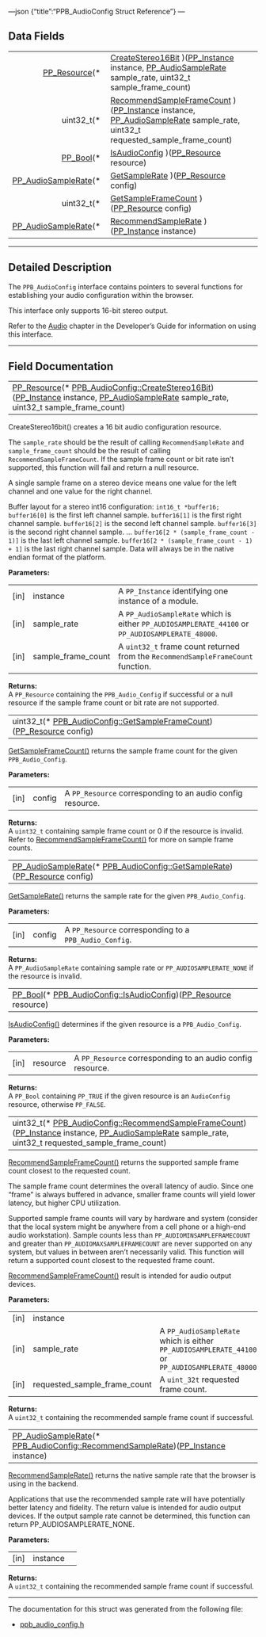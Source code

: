 —json {“title”:“PPB\_AudioConfig Struct Reference”} —

Data Fields
-----------

<table><tbody><tr class="odd"><td style="text-align: right;"><a href="/docs/native-client/pepper_beta/c/group___typedefs#gafdc3895ee80f4750d0d95ae1b677e9b7" class="el">PP_Resource</a>(* </td><td><a href="/docs/native-client/pepper_beta/c/struct_p_p_b___audio_config__1__1#a541f636cd6818dbf09ff3680701753ae" class="el">CreateStereo16Bit</a> )(<a href="/docs/native-client/pepper_beta/c/group___typedefs#ga89b662403e6a687bb914b80114c0d19d" class="el">PP_Instance</a> instance, <a href="/docs/native-client/pepper_beta/c/group___enums#gaee750c350655f2fb0fe04c04029e0ff8" class="el">PP_AudioSampleRate</a> sample_rate, uint32_t sample_frame_count)</td></tr><tr class="even"><td style="text-align: right;">uint32_t(* </td><td><a href="/docs/native-client/pepper_beta/c/struct_p_p_b___audio_config__1__1#ad8e61c620a5b2081302e741c94aef921" class="el">RecommendSampleFrameCount</a> )(<a href="/docs/native-client/pepper_beta/c/group___typedefs#ga89b662403e6a687bb914b80114c0d19d" class="el">PP_Instance</a> instance, <a href="/docs/native-client/pepper_beta/c/group___enums#gaee750c350655f2fb0fe04c04029e0ff8" class="el">PP_AudioSampleRate</a> sample_rate, uint32_t requested_sample_frame_count)</td></tr><tr class="odd"><td style="text-align: right;"><a href="/docs/native-client/pepper_beta/c/group___enums#ga4f272d99be14aacafe08dfd4ef830918" class="el">PP_Bool</a>(* </td><td><a href="/docs/native-client/pepper_beta/c/struct_p_p_b___audio_config__1__1#a51282d6afa187ef1fc3a3a559735e209" class="el">IsAudioConfig</a> )(<a href="/docs/native-client/pepper_beta/c/group___typedefs#gafdc3895ee80f4750d0d95ae1b677e9b7" class="el">PP_Resource</a> resource)</td></tr><tr class="even"><td style="text-align: right;"><a href="/docs/native-client/pepper_beta/c/group___enums#gaee750c350655f2fb0fe04c04029e0ff8" class="el">PP_AudioSampleRate</a>(* </td><td><a href="/docs/native-client/pepper_beta/c/struct_p_p_b___audio_config__1__1#a3e9e2d57f89f78d5373f09e9a6bcac72" class="el">GetSampleRate</a> )(<a href="/docs/native-client/pepper_beta/c/group___typedefs#gafdc3895ee80f4750d0d95ae1b677e9b7" class="el">PP_Resource</a> config)</td></tr><tr class="odd"><td style="text-align: right;">uint32_t(* </td><td><a href="/docs/native-client/pepper_beta/c/struct_p_p_b___audio_config__1__1#a743a6033adee1e3e8e4822d72e0ccc68" class="el">GetSampleFrameCount</a> )(<a href="/docs/native-client/pepper_beta/c/group___typedefs#gafdc3895ee80f4750d0d95ae1b677e9b7" class="el">PP_Resource</a> config)</td></tr><tr class="even"><td style="text-align: right;"><a href="/docs/native-client/pepper_beta/c/group___enums#gaee750c350655f2fb0fe04c04029e0ff8" class="el">PP_AudioSampleRate</a>(* </td><td><a href="/docs/native-client/pepper_beta/c/struct_p_p_b___audio_config__1__1#a7c6808dbbfba59c85facd85548a0199c" class="el">RecommendSampleRate</a> )(<a href="/docs/native-client/pepper_beta/c/group___typedefs#ga89b662403e6a687bb914b80114c0d19d" class="el">PP_Instance</a> instance)</td></tr></tbody></table>

------------------------------------------------------------------------

<span id="details" class="anchor" style="margin: 0;"></span>

Detailed Description
--------------------

The `PPB_AudioConfig` interface contains pointers to several functions for establishing your audio configuration within the browser.

This interface only supports 16-bit stereo output.

Refer to the [Audio](/docs/native-client/devguide/coding/audio) chapter in the Developer’s Guide for information on using this interface.

------------------------------------------------------------------------

Field Documentation
-------------------

<span id="a541f636cd6818dbf09ff3680701753ae" class="anchor" style="margin: 0;"></span>

<table><tbody><tr class="odd"><td><a href="/docs/native-client/pepper_beta/c/group___typedefs#gafdc3895ee80f4750d0d95ae1b677e9b7" class="el">PP_Resource</a>(* <a href="/docs/native-client/pepper_beta/c/struct_p_p_b___audio_config__1__1#a541f636cd6818dbf09ff3680701753ae" class="el">PPB_AudioConfig::CreateStereo16Bit</a>)(<a href="/docs/native-client/pepper_beta/c/group___typedefs#ga89b662403e6a687bb914b80114c0d19d" class="el">PP_Instance</a> instance, <a href="/docs/native-client/pepper_beta/c/group___enums#gaee750c350655f2fb0fe04c04029e0ff8" class="el">PP_AudioSampleRate</a> sample_rate, uint32_t sample_frame_count)</td></tr></tbody></table>

CreateStereo16bit() creates a 16 bit audio configuration resource.

The `sample_rate` should be the result of calling `RecommendSampleRate` and `sample_frame_count` should be the result of calling `RecommendSampleFrameCount`. If the sample frame count or bit rate isn’t supported, this function will fail and return a null resource.

A single sample frame on a stereo device means one value for the left channel and one value for the right channel.

Buffer layout for a stereo int16 configuration: `int16_t *buffer16;` `buffer16[0]` is the first left channel sample. `buffer16[1]` is the first right channel sample. `buffer16[2]` is the second left channel sample. `buffer16[3]` is the second right channel sample. … `buffer16[2 * (sample_frame_count - 1)]` is the last left channel sample. `buffer16[2 * (sample_frame_count - 1) + 1]` is the last right channel sample. Data will always be in the native endian format of the platform.

**Parameters:**  

<table><tbody><tr class="odd"><td>[in]</td><td>instance</td><td>A <code>PP_Instance</code> identifying one instance of a module.</td></tr><tr class="even"><td>[in]</td><td>sample_rate</td><td>A <code>PP_AudioSampleRate</code> which is either <code>PP_AUDIOSAMPLERATE_44100</code> or <code>PP_AUDIOSAMPLERATE_48000</code>.</td></tr><tr class="odd"><td>[in]</td><td>sample_frame_count</td><td>A <code>uint32_t</code> frame count returned from the <code>RecommendSampleFrameCount</code> function.</td></tr></tbody></table>

**Returns:**  
A `PP_Resource` containing the `PPB_Audio_Config` if successful or a null resource if the sample frame count or bit rate are not supported.

<span id="a743a6033adee1e3e8e4822d72e0ccc68" class="anchor" style="margin: 0;"></span>

<table><tbody><tr class="odd"><td>uint32_t(* <a href="/docs/native-client/pepper_beta/c/struct_p_p_b___audio_config__1__1#a743a6033adee1e3e8e4822d72e0ccc68" class="el">PPB_AudioConfig::GetSampleFrameCount</a>)(<a href="/docs/native-client/pepper_beta/c/group___typedefs#gafdc3895ee80f4750d0d95ae1b677e9b7" class="el">PP_Resource</a> config)</td></tr></tbody></table>

<a href="/docs/native-client/pepper_beta/c/struct_p_p_b___audio_config__1__1#a743a6033adee1e3e8e4822d72e0ccc68" class="el" title="GetSampleFrameCount() returns the sample frame count for the given PPB_Audio_Config.">GetSampleFrameCount()</a> returns the sample frame count for the given `PPB_Audio_Config`.

**Parameters:**  

<table><tbody><tr class="odd"><td>[in]</td><td>config</td><td>A <code>PP_Resource</code> corresponding to an audio config resource.</td></tr></tbody></table>

**Returns:**  
A `uint32_t` containing sample frame count or 0 if the resource is invalid. Refer to <a href="/docs/native-client/pepper_beta/c/struct_p_p_b___audio_config__1__1#ad8e61c620a5b2081302e741c94aef921" class="el" title="RecommendSampleFrameCount() returns the supported sample frame count closest to the requested count...">RecommendSampleFrameCount()</a> for more on sample frame counts.

<span id="a3e9e2d57f89f78d5373f09e9a6bcac72" class="anchor" style="margin: 0;"></span>

<table><tbody><tr class="odd"><td><a href="/docs/native-client/pepper_beta/c/group___enums#gaee750c350655f2fb0fe04c04029e0ff8" class="el">PP_AudioSampleRate</a>(* <a href="/docs/native-client/pepper_beta/c/struct_p_p_b___audio_config__1__1#a3e9e2d57f89f78d5373f09e9a6bcac72" class="el">PPB_AudioConfig::GetSampleRate</a>)(<a href="/docs/native-client/pepper_beta/c/group___typedefs#gafdc3895ee80f4750d0d95ae1b677e9b7" class="el">PP_Resource</a> config)</td></tr></tbody></table>

<a href="/docs/native-client/pepper_beta/c/struct_p_p_b___audio_config__1__1#a3e9e2d57f89f78d5373f09e9a6bcac72" class="el" title="GetSampleRate() returns the sample rate for the given PPB_Audio_Config.">GetSampleRate()</a> returns the sample rate for the given `PPB_Audio_Config`.

**Parameters:**  

<table><tbody><tr class="odd"><td>[in]</td><td>config</td><td>A <code>PP_Resource</code> corresponding to a <code>PPB_Audio_Config</code>.</td></tr></tbody></table>

**Returns:**  
A `PP_AudioSampleRate` containing sample rate or `PP_AUDIOSAMPLERATE_NONE` if the resource is invalid.

<span id="a51282d6afa187ef1fc3a3a559735e209" class="anchor" style="margin: 0;"></span>

<table><tbody><tr class="odd"><td><a href="/docs/native-client/pepper_beta/c/group___enums#ga4f272d99be14aacafe08dfd4ef830918" class="el">PP_Bool</a>(* <a href="/docs/native-client/pepper_beta/c/struct_p_p_b___audio_config__1__1#a51282d6afa187ef1fc3a3a559735e209" class="el">PPB_AudioConfig::IsAudioConfig</a>)(<a href="/docs/native-client/pepper_beta/c/group___typedefs#gafdc3895ee80f4750d0d95ae1b677e9b7" class="el">PP_Resource</a> resource)</td></tr></tbody></table>

<a href="/docs/native-client/pepper_beta/c/struct_p_p_b___audio_config__1__1#a51282d6afa187ef1fc3a3a559735e209" class="el" title="IsAudioConfig() determines if the given resource is a PPB_Audio_Config.">IsAudioConfig()</a> determines if the given resource is a `PPB_Audio_Config`.

**Parameters:**  

<table><tbody><tr class="odd"><td>[in]</td><td>resource</td><td>A <code>PP_Resource</code> corresponding to an audio config resource.</td></tr></tbody></table>

**Returns:**  
A `PP_Bool` containing `PP_TRUE` if the given resource is an `AudioConfig` resource, otherwise `PP_FALSE`.

<span id="ad8e61c620a5b2081302e741c94aef921" class="anchor" style="margin: 0;"></span>

<table><tbody><tr class="odd"><td>uint32_t(* <a href="/docs/native-client/pepper_beta/c/struct_p_p_b___audio_config__1__1#ad8e61c620a5b2081302e741c94aef921" class="el">PPB_AudioConfig::RecommendSampleFrameCount</a>)(<a href="/docs/native-client/pepper_beta/c/group___typedefs#ga89b662403e6a687bb914b80114c0d19d" class="el">PP_Instance</a> instance, <a href="/docs/native-client/pepper_beta/c/group___enums#gaee750c350655f2fb0fe04c04029e0ff8" class="el">PP_AudioSampleRate</a> sample_rate, uint32_t requested_sample_frame_count)</td></tr></tbody></table>

<a href="/docs/native-client/pepper_beta/c/struct_p_p_b___audio_config__1__1#ad8e61c620a5b2081302e741c94aef921" class="el" title="RecommendSampleFrameCount() returns the supported sample frame count closest to the requested count...">RecommendSampleFrameCount()</a> returns the supported sample frame count closest to the requested count.

The sample frame count determines the overall latency of audio. Since one “frame” is always buffered in advance, smaller frame counts will yield lower latency, but higher CPU utilization.

Supported sample frame counts will vary by hardware and system (consider that the local system might be anywhere from a cell phone or a high-end audio workstation). Sample counts less than `PP_AUDIOMINSAMPLEFRAMECOUNT` and greater than `PP_AUDIOMAXSAMPLEFRAMECOUNT` are never supported on any system, but values in between aren’t necessarily valid. This function will return a supported count closest to the requested frame count.

<a href="/docs/native-client/pepper_beta/c/struct_p_p_b___audio_config__1__1#ad8e61c620a5b2081302e741c94aef921" class="el" title="RecommendSampleFrameCount() returns the supported sample frame count closest to the requested count...">RecommendSampleFrameCount()</a> result is intended for audio output devices.

**Parameters:**  

<table><tbody><tr class="odd"><td>[in]</td><td>instance</td><td></td></tr><tr class="even"><td>[in]</td><td>sample_rate</td><td>A <code>PP_AudioSampleRate</code> which is either <code>PP_AUDIOSAMPLERATE_44100</code> or <code>PP_AUDIOSAMPLERATE_48000.</code></td></tr><tr class="odd"><td>[in]</td><td>requested_sample_frame_count</td><td>A <code>uint_32t</code> requested frame count.</td></tr></tbody></table>

**Returns:**  
A `uint32_t` containing the recommended sample frame count if successful.

<span id="a7c6808dbbfba59c85facd85548a0199c" class="anchor" style="margin: 0;"></span>

<table><tbody><tr class="odd"><td><a href="/docs/native-client/pepper_beta/c/group___enums#gaee750c350655f2fb0fe04c04029e0ff8" class="el">PP_AudioSampleRate</a>(* <a href="/docs/native-client/pepper_beta/c/struct_p_p_b___audio_config__1__1#a7c6808dbbfba59c85facd85548a0199c" class="el">PPB_AudioConfig::RecommendSampleRate</a>)(<a href="/docs/native-client/pepper_beta/c/group___typedefs#ga89b662403e6a687bb914b80114c0d19d" class="el">PP_Instance</a> instance)</td></tr></tbody></table>

<a href="/docs/native-client/pepper_beta/c/struct_p_p_b___audio_config__1__1#a7c6808dbbfba59c85facd85548a0199c" class="el" title="RecommendSampleRate() returns the native sample rate that the browser is using in the backend...">RecommendSampleRate()</a> returns the native sample rate that the browser is using in the backend.

Applications that use the recommended sample rate will have potentially better latency and fidelity. The return value is intended for audio output devices. If the output sample rate cannot be determined, this function can return PP\_AUDIOSAMPLERATE\_NONE.

**Parameters:**  

<table><tbody><tr class="odd"><td>[in]</td><td>instance</td><td></td></tr></tbody></table>

**Returns:**  
A `uint32_t` containing the recommended sample frame count if successful.

------------------------------------------------------------------------

The documentation for this struct was generated from the following file:

-   <a href="/docs/native-client/pepper_beta/c/ppb__audio__config_8h/" class="el">ppb_audio_config.h</a>
